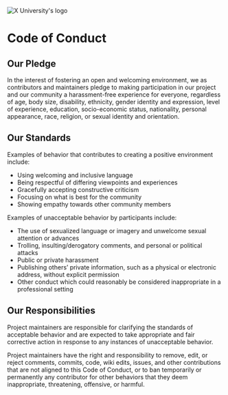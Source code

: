 ![X University's logo](https://iili.io/JEMl1un.md.png)
# Code of Conduct
## Our Pledge
In the interest of fostering an open and welcoming environment, we as contributors and maintainers
pledge to making participation in our project and our community a harassment-free experience for everyone,
regardless of age, body size, disability, ethnicity, gender identity and expression, level of experience,
education, socio-economic status, nationality, personal appearance, race, religion, or sexual identity
and orientation.

## Our Standards
Examples of behavior that contributes to creating a positive environment include:
* Using welcoming and inclusive language
* Being respectful of differing viewpoints and experiences
* Gracefully accepting constructive criticism
* Focusing on what is best for the community
* Showing empathy towards other community members

Examples of unacceptable behavior by participants include:
* The use of sexualized language or imagery and unwelcome sexual attention or advances
* Trolling, insulting/derogatory comments, and personal or political attacks
* Public or private harassment
* Publishing others’ private information, such as a physical or electronic address, without explicit permission
* Other conduct which could reasonably be considered inappropriate in a professional setting

## Our Responsibilities
Project maintainers are responsible for clarifying the standards of acceptable behavior and are expected
to take appropriate and fair corrective action in response to any instances of unacceptable behavior.

Project maintainers have the right and responsibility to remove, edit, or reject comments, commits, code, wiki edits,
issues, and other contributions that are not aligned to this Code of Conduct, or to ban temporarily or permanently any
contributor for other behaviors that they deem inappropriate, threatening, offensive, or harmful.